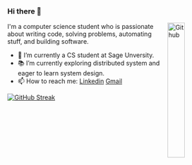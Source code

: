 ### Hi there 👋

<img width="28%" align="right" alt="Github" src="https://user-images.githubusercontent.com/48678280/88862734-4903af80-d201-11ea-968b-9c939d88a37c.gif" />

I'm a computer science student who is passionate about writing code, solving problems, automating stuff, and building software.

- 🔭 I’m currently a CS student at Sage Unversity.
- 📚 I’m currently exploring distributed system and eager to learn system design.
- 📫 How to reach me: [Linkedin](https://www.linkedin.com/in/yeshtham-shah-10456625b) [Gmail](mailto:yeshthamshah29@gmail.com)
<!-- - 👯 I’m looking for a software development internship. -->
[![GitHub Streak](https://github-readme-streak-stats.herokuapp.com?user=Yeshthamshah&theme=vue-dark&date_format=M%20j%5B%2C%20Y%5D)](https://git.io/streak-stats)

